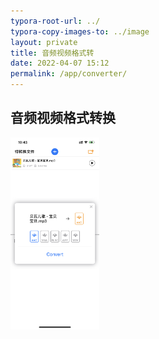```yaml
---
typora-root-url: ../
typora-copy-images-to: ../image
layout: private
title: 音频视频格式转
date: 2022-04-07 15:12
permalink: /app/converter/
---
```


## 音频视频格式转换



<img src="/image/IMG_1306.PNG" alt="IMG_1306" style="zoom:30%;" />
